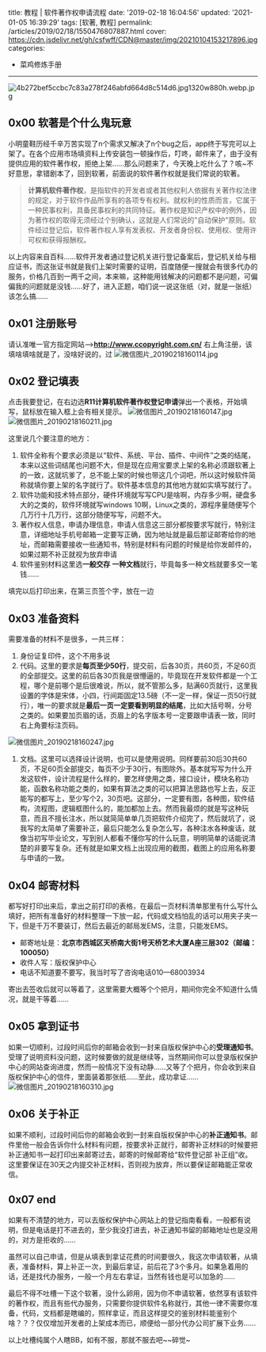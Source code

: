 title: 教程 | 软件著作权申请流程
date: '2019-02-18 16:04:56'
updated: '2021-01-05 16:39:29'
tags: [软著, 教程]
permalink: /articles/2019/02/18/1550476807887.html
cover: https://cdn.jsdelivr.net/gh/csfwff/CDN@master/img/20210104153217896.jpg
categories: 
- 菜鸡修炼手册
---
![4b272bef5ccbc7c83a278f246abfd664d8c514d6.jpg1320w880h.webp.jpg](https://cdn.jsdelivr.net/gh/csfwff/CDN@master/img/20210104153217896.jpg)

## 0x00 软著是个什么鬼玩意

小明童鞋历经千辛万苦实现了n个需求又解决了n个bug之后，app终于写完可以上架了。在各个应用市场填资料上传安装包一顿操作后，叮咚，邮件来了，由于没有提供应用的软件著作权，拒绝上架……那么问题来了，今天晚上吃什么了？咳~不好意思，拿错剧本了，回到软著，前面说的软件著作权就是我们常说的软著。

> **计算机软件著作权**，是指软件的开发者或者其他权利人依据有关著作权法律的规定，对于软件作品所享有的各项专有权利。就权利的性质而言，它属于一种民事权利，具备民事权利的共同特征。著作权是知识产权中的例外，因为著作权的取得无须经过个别确认，这就是人们常说的"自动保护"原则。软件经过登记后，软件著作权人享有发表权、开发者身份权、使用权、使用许可权和获得报酬权。

以上内容来自百科……软件开发者通过登记机关进行登记备案后，登记机关给与相应证书，而这张证书就是我们上架时需要的证明，百度随便一搜就会有很多代办的服务，价格几百到一两千之间，本来嘛，这种能用钱解决的问题都不是问题，可偏偏我的问题就是没钱……好了，进入正题，咱们说一说这张纸（对，就是一张纸）该怎么搞……

## 0x01 注册账号

请认准唯一官方指定网站-->**http://www.ccopyright.com.cn/**
右上角注册，该填啥填啥就是了，没啥好说的，过
![微信图片_20190218160114.jpg](https://cdn.jsdelivr.net/gh/csfwff/CDN@master/img/20210104105914880.jpg)

## 0x02 登记填表

点击我要登记，在右边选**R11计算机软件著作权登记申请**弹出一个表格，开始填写，鼠标放在输入框上会有相关提示。
![微信图片_20190218160147.jpg](https://cdn.jsdelivr.net/gh/csfwff/CDN@master/img/20210104110015505.jpg)
![微信图片_20190218160211.jpg](https://cdn.jsdelivr.net/gh/csfwff/CDN@master/img/20210104110117192.jpg)

这里说几个要注意的地方：

1. 软件全称有个要求必须是以“软件、系统、平台、插件、中间件”之类的结尾，本来以这些词结尾也问题不大，但是现在应用宝要求上架的名称必须跟软著上的一致，这就坑爹了，总不能上架的时候也带这几个词吧，所以这时候软件简称就填你要上架的名字就行了。软件基本信息的其他地方就如实填写就行了。
2. 软件功能和技术特点部分，硬件环境就写写CPU是啥啊，内存多少啊，硬盘多大的之类的，软件环境就写windows 10啊，Linux之类的，源程序量随便写个几万行十几万行，这部分随便写写，问题不大。
3. 著作权人信息，申请办理信息，申请人信息这三部分都按要求写就行，特别注意，详细地址手机号邮箱一定要写正确，因为地址就是最后那证邮寄给你的地址，而邮箱需要接收一些通知书，特别是材料有问题的时候是给你发邮件的，如果过期不补正就视为放弃申请
4. 软件鉴别材料这里选**一般交存** **一种文档**就行，毕竟每多一种文档就要多交一笔钱……

填完以后打印出来，在第三页签个字，放在一边

## 0x03 准备资料

需要准备的材料不是很多，一共三样：

1. 身份证复印件，这个不用多说
2. 代码。这里的要求是**每页至少50行**，提交前，后各30页，共60页，不足60页的全部提交。这里的前后各30页我是很懵逼的，毕竟现在开发软件都是一个工程，哪个是前哪个是后很难说，所以，就不管那么多，贴满60页就行，这里我设置的字体是宋体，小四，行间距固定13.5磅（不一定一样，保证一页50行就行），唯一的要求就是**最后一页一定要看到明显的结尾**，比如大括号啊，分号之类的。如果要加页眉的话，页眉上的名字版本号一定要跟申请表一致，同时右上角要标注页码。

![微信图片_20190218160247.jpg](https://cdn.jsdelivr.net/gh/csfwff/CDN@master/img/20210104110217692.jpg)

1. 文档。这里可以选择设计说明，也可以是使用说明。同样要前30后30共60页，不足60页全部提交，每页不少于30行，有图除外。基本就写写为什么开发这软件，设计流程是什么样的，要怎样使用之类，接口设计，模块名称功能，函数名称功能之类的，如果有算法之类的可以把算法思路也写上去，反正能写的都写上，至少写个2，30页吧。这部分，一定要有图，各种图，软件结构，流程图，逻辑框图什么的，能加都加上去。然而我最烦的就是写这种玩意，而且不擅长注水，所以就简简单单几页把软件介绍完了，然后就坑了，说我写的太简单了需要补正，最后只能怎么复杂怎么写，各种注水各种废话，就像当初写毕业论文，写到别人都看不懂你写的什么玩意，明明简单的话能说清楚的非要写复杂。还有就是如果文档上出现应用的截图，截图上的应用名称要与申请的一致。

## 0x04 邮寄材料

都写好打印出来后，拿出之前打印的表格，在最后一页材料清单那里有什么写什么填好，把所有准备好的材料整理一下放一起，代码或文档怕乱的话可以用夹子夹一下，但是千万不要装订，然后去最近的邮局发EMS，注意，只能发EMS。

* 邮寄地址是：**北京市西城区天桥南大街1号天桥艺术大厦A座三层302（邮编：100050）**
* 收件人写：版权保护中心
* 电话不知道要不要写，我当时写了咨询电话010—68003934

寄出去签收后就可以等着了，这里需要大概等个个把月，期间你完全不知道什么情况，就是干等着……

## 0x05 拿到证书

如果一切顺利，过段时间后你的邮箱会收到一封来自版权保护中心的**受理通知书**。受理了说明资料没问题，这时候要做的就是继续等，当然期间你可以登录版权保护中心的网站查询进度，然而一般情况下没有动静……又等了个把月，你会收到来自版权保护中心的信件，里面装着那张纸……至此，成功拿证……
![微信图片_20190218160310.jpg](https://cdn.jsdelivr.net/gh/csfwff/CDN@master/img/20210104110318255.jpg)

## 0x06 关于补正

如果不顺利，过段时间后你的邮箱会收到一封来自版权保护中心的**补正通知书**。邮件里他一般会告诉你什么材料有问题，按要求补正就行，邮寄补正材料的时候要把补正通知书一起打印出来邮寄过去，邮寄的时候邮寄给“软件登记部 补正组”收。这里要保证在30天之内提交补正材料，否则视为放弃，所以要保证邮箱能正常收信。

## 0x07 end

如果有不清楚的地方，可以去版权保护中心网站上的登记指南看看，一般都有说明，但是电话是打不进去的，至少我没打进去，补正通知书留的邮箱地址也是没用的，对方是拒收的……

虽然可以自己申请，但是从填表到拿证花费的时间要很久，我这次申请软著，从填表，准备材料，算上补正一次，到最后拿证，前后花了3个多月。如果急着用的话，还是找代办服务，一般一个月左右拿证，当然有钱也是可以加急的……

最后不得不吐槽一下这个软著，没什么卵用，因为你不申请软著，依然享有该软件的著作权，而且有些代办服务，只需要你提供软件名称就行，其他一律不需要你准备，代码，文档都是瞎编的，照样拿证，而且这样提交的鉴别材料能鉴别个啥？？？仅仅增加开发者的上架成本而已，顺便给一部分代办公司扩展下业务……

以上吐槽纯属个人瞎BB，如有不服，那就不服去吧~~碎觉~

